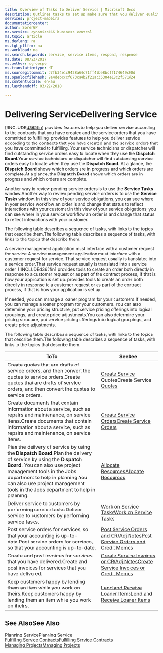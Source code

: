 ```yaml
---
title: Overview of Tasks to Deliver Service | Microsoft Docs
description: Outlines tasks to set up make sure that you deliver quality service and live up to agreements with customers.
services: project-madeira
documentationcenter: 
author: SorenGP
ms.service: dynamics365-business-central
ms.topic: article
ms.devlang: na
ms.tgt_pltfrm: na
ms.workload: na
ms.search.keywords: service, service items, respond, response
ms.date: 08/23/2017
ms.author: sgroespe
ms.translationtype: HT
ms.sourcegitcommit: d7fb34e1c9428a64c71ff47be8bcff174649c00d
ms.openlocfilehash: 9a4debcccf673ca4b2f21ac35304e18c2f571d24
ms.contentlocale: en-au
ms.lasthandoff: 03/22/2018

---
```

# <a name="delivering-service"></a><span data-ttu-id="90b61-103">Delivering Service</span><span class="sxs-lookup"><span data-stu-id="90b61-103">Delivering Service</span></span>
[!INCLUDE[d365fin](includes/d365fin_md.md)]<span data-ttu-id="90b61-104"> provides features to help you deliver service according to the contracts that you have created and the service orders that you have committed to fulfilling.</span><span class="sxs-lookup"><span data-stu-id="90b61-104"> provides features to help you deliver service according to the contracts that you have created and the service orders that you have committed to fulfilling.</span></span> <span data-ttu-id="90b61-105">Your service technicians or dispatcher will find outstanding service orders easy to locate when they use the **Dispatch Board**.</span><span class="sxs-lookup"><span data-stu-id="90b61-105">Your service technicians or dispatcher will find outstanding service orders easy to locate when they use the **Dispatch Board**.</span></span> <span data-ttu-id="90b61-106">At a glance, the **Dispatch Board** shows which orders are in progress and which orders are complete.</span><span class="sxs-lookup"><span data-stu-id="90b61-106">At a glance, the **Dispatch Board** shows which orders are in progress and which orders are complete.</span></span>  
  
<span data-ttu-id="90b61-107">Another way to review pending service orders is to use the **Service Tasks** window.</span><span class="sxs-lookup"><span data-stu-id="90b61-107">Another way to review pending service orders is to use the **Service Tasks** window.</span></span> <span data-ttu-id="90b61-108">In this view of your service obligations, you can see where in your service workflow an order is and change that status to reflect interactions with your customer.</span><span class="sxs-lookup"><span data-stu-id="90b61-108">In this view of your service obligations, you can see where in your service workflow an order is and change that status to reflect interactions with your customer.</span></span>  
  
<span data-ttu-id="90b61-109">The following table describes a sequence of tasks, with links to the topics that describe them.</span><span class="sxs-lookup"><span data-stu-id="90b61-109">The following table describes a sequence of tasks, with links to the topics that describe them.</span></span>   

<span data-ttu-id="90b61-110">A service management application must interface with a customer request for service.</span><span class="sxs-lookup"><span data-stu-id="90b61-110">A service management application must interface with a customer request for service.</span></span> <span data-ttu-id="90b61-111">That service request usually is translated into a service order.</span><span class="sxs-lookup"><span data-stu-id="90b61-111">That service request usually is translated into a service order.</span></span> [!INCLUDE[d365fin](includes/d365fin_md.md)]<span data-ttu-id="90b61-112"> provides tools to create an order both directly in response to a customer request or as part of the contract process, if that is how your application is set up.</span><span class="sxs-lookup"><span data-stu-id="90b61-112"> provides tools to create an order both directly in response to a customer request or as part of the contract process, if that is how your application is set up.</span></span>  
  
<span data-ttu-id="90b61-113">If needed, you can manage a loaner program for your customers.</span><span class="sxs-lookup"><span data-stu-id="90b61-113">If needed, you can manage a loaner program for your customers.</span></span> <span data-ttu-id="90b61-114">You can also determine your pricing structure, put service pricing offerings into logical groupings, and create price adjustments.</span><span class="sxs-lookup"><span data-stu-id="90b61-114">You can also determine your pricing structure, put service pricing offerings into logical groupings, and create price adjustments.</span></span>  
  
<span data-ttu-id="90b61-115">The following table describes a sequence of tasks, with links to the topics that describe them.</span><span class="sxs-lookup"><span data-stu-id="90b61-115">The following table describes a sequence of tasks, with links to the topics that describe them.</span></span>   
  
|<span data-ttu-id="90b61-116">**To**</span><span class="sxs-lookup"><span data-stu-id="90b61-116">**To**</span></span>|<span data-ttu-id="90b61-117">**See**</span><span class="sxs-lookup"><span data-stu-id="90b61-117">**See**</span></span>|  
|------------|-------------|  
|<span data-ttu-id="90b61-118">Create quotes that are drafts of service orders, and then convert the quotes to service orders.</span><span class="sxs-lookup"><span data-stu-id="90b61-118">Create quotes that are drafts of service orders, and then convert the quotes to service orders.</span></span>|[<span data-ttu-id="90b61-119">Create Service Quotes</span><span class="sxs-lookup"><span data-stu-id="90b61-119">Create Service Quotes</span></span>](service-how-to-create-service-quotes.md)|
|<span data-ttu-id="90b61-120">Create documents that contain information about a service, such as repairs and maintenance, on service items.</span><span class="sxs-lookup"><span data-stu-id="90b61-120">Create documents that contain information about a service, such as repairs and maintenance, on service items.</span></span>|[<span data-ttu-id="90b61-121">Create Service Orders</span><span class="sxs-lookup"><span data-stu-id="90b61-121">Create Service Orders</span></span>](service-how-to-create-service-orders.md)|
|<span data-ttu-id="90b61-122">Plan the delivery of service by using the **Dispatch Board**.</span><span class="sxs-lookup"><span data-stu-id="90b61-122">Plan the delivery of service by using the **Dispatch Board**.</span></span> <span data-ttu-id="90b61-123">You can also use project management tools in the Jobs department to help in planning.</span><span class="sxs-lookup"><span data-stu-id="90b61-123">You can also use project management tools in the Jobs department to help in planning.</span></span>|[<span data-ttu-id="90b61-124">Allocate Resources</span><span class="sxs-lookup"><span data-stu-id="90b61-124">Allocate Resources</span></span>](service-how-to-allocate-resources.md)|  
|<span data-ttu-id="90b61-125">Deliver service to customers by performing service tasks.</span><span class="sxs-lookup"><span data-stu-id="90b61-125">Deliver service to customers by performing service tasks.</span></span>|[<span data-ttu-id="90b61-126">Work on Service Tasks</span><span class="sxs-lookup"><span data-stu-id="90b61-126">Work on Service Tasks</span></span>](service-how-to-work-on-service-tasks.md)|  
|<span data-ttu-id="90b61-127">Post service orders for services, so that your accounting is up-to-date.</span><span class="sxs-lookup"><span data-stu-id="90b61-127">Post service orders for services, so that your accounting is up-to-date.</span></span>|[<span data-ttu-id="90b61-128">Post Service Orders and CR/Adj Notes</span><span class="sxs-lookup"><span data-stu-id="90b61-128">Post Service Orders and Credit Memos</span></span>](service-how-to-post-service-orders.md)|  
|<span data-ttu-id="90b61-129">Create and post invoices for services that you have delivered.</span><span class="sxs-lookup"><span data-stu-id="90b61-129">Create and post invoices for services that you have delivered.</span></span>|[<span data-ttu-id="90b61-130">Create Service Invoices or CR/Adj Notes</span><span class="sxs-lookup"><span data-stu-id="90b61-130">Create Service Invoices or Credit Memos</span></span>](service-how-create-invoices.md)|  
|<span data-ttu-id="90b61-131">Keep customers happy by lending them an item while you work on theirs.</span><span class="sxs-lookup"><span data-stu-id="90b61-131">Keep customers happy by lending them an item while you work on theirs.</span></span>| [<span data-ttu-id="90b61-132">Lend and Receive Loaner Items</span><span class="sxs-lookup"><span data-stu-id="90b61-132">Lend and Receive Loaner Items</span></span>](service-how-to-lend-receive-loaners.md)|
  
## <a name="see-also"></a><span data-ttu-id="90b61-133">See Also</span><span class="sxs-lookup"><span data-stu-id="90b61-133">See Also</span></span>  
[<span data-ttu-id="90b61-134">Planning Service</span><span class="sxs-lookup"><span data-stu-id="90b61-134">Planning Service</span></span>](service-plan-service.md)  
[<span data-ttu-id="90b61-135">Fulfilling Service Contracts</span><span class="sxs-lookup"><span data-stu-id="90b61-135">Fulfilling Service Contracts</span></span>](service-fulfill-service-contracts.md)  
[<span data-ttu-id="90b61-136">Managing Projects</span><span class="sxs-lookup"><span data-stu-id="90b61-136">Managing Projects</span></span>](projects-manage-projects.md)  

